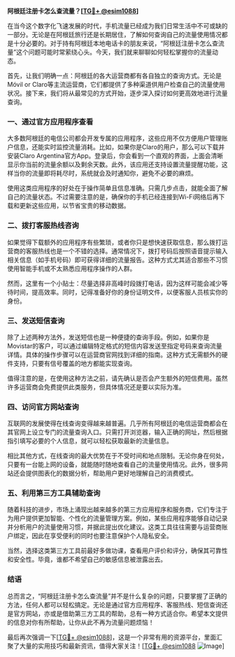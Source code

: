 **阿根廷注册卡怎么查流量？[[TG💪+ @esim1088](https://t.me/s/esim1088)]**

在当今这个数字化飞速发展的时代，手机流量已经成为我们日常生活中不可或缺的一部分。无论是在阿根廷旅行还是长期居住，了解如何查询自己的流量使用情况都是十分必要的。对于持有阿根廷本地电话卡的朋友来说，“阿根廷注册卡怎么查流量”这个问题可能时常萦绕心头。今天，我们就来聊聊如何轻松掌握你的流量动态。

首先，让我们明确一点：阿根廷的各大运营商都有各自独立的查询方式。无论是Móvil or Claro等主流运营商，它们都提供了多种渠道供用户检查自己的流量使用状况。接下来，我们将从最常见的方式开始，逐步深入探讨如何更高效地进行流量查询。

### **一、通过官方应用程序查看**

大多数阿根廷的电信公司都会开发专属的应用程序，这些应用不仅方便用户管理账户信息，还能实时监控流量消耗。比如，如果你是Claro的用户，那么可以下载并安装Claro Argentina官方App。登录后，你会看到一个直观的界面，上面会清晰显示你当前的流量余额以及剩余天数。此外，该应用还支持设置流量提醒功能，这样当你的流量即将耗尽时，系统就会及时通知你，避免不必要的麻烦。

使用这类应用程序的好处在于操作简单且信息准确。只需几步点击，就能全面了解自己的流量状态。不过需要注意的是，确保你的手机已经连接到Wi-Fi网络后再下载和更新这些应用，以节省宝贵的移动数据。

### **二、拨打客服热线咨询**

如果觉得下载额外的应用程序有些繁琐，或者你只是想快速获取信息，那么拨打运营商的客服热线也是一个不错的选择。通常情况下，拨打号码后按照语音提示输入相关信息（如手机号码）即可获得详细的流量报告。这种方式尤其适合那些不习惯使用智能手机或不太熟悉应用程序操作的人群。

然而，这里有一个小贴士：尽量选择非高峰时段拨打电话，因为这样可能会减少等待时间，提高效率。同时，记得准备好你的身份证明文件，以便客服人员核实你的身份。

### **三、发送短信查询**

除了上述两种方法外，发送短信也是一种便捷的查询手段。例如，如果你是Movistar的客户，可以通过编辑特定格式的短信内容发送至指定号码来查询流量详情。具体的操作步骤可以在运营商官网找到详细的指南。这种方式无需额外的硬件支持，只要有信号覆盖的地方都能实现查询。

值得注意的是，在使用这种方法之前，请先确认是否会产生额外的短信费用。虽然许多运营商会免费提供此类服务，但具体情况还是要以实际为准。

### **四、访问官方网站查询**

互联网的发展使得在线查询变得越来越普遍。几乎所有阿根廷的电信运营商都会在其官网上设立专门的流量查询入口。只需打开浏览器，输入正确的网址，然后根据指引填写必要的个人信息，就可以轻松获取最新的流量信息。

相比其他方式，在线查询的最大优势在于不受时间和地点限制。无论你身在何处，只要有一台能上网的设备，就能随时随地查看自己的流量使用情况。此外，很多网站还会提供图表化的数据分析，帮助用户更好地理解自己的消费模式。

### **五、利用第三方工具辅助查询**

随着科技的进步，市场上涌现出越来越多的第三方应用程序和服务商，它们专注于为用户提供更加智能、个性化的流量管理方案。例如，某些应用程序能够自动记录并分析用户的流量使用习惯，并据此提出优化建议。这类工具往往需要与运营商账户绑定，因此在享受便利的同时也要注意保护个人隐私安全。

当然，选择这类第三方工具前最好多做功课，查看用户评价和评分，确保其可靠性和安全性。毕竟，谁都不希望自己的敏感信息被泄露出去。

### **结语**

总而言之，“阿根廷注册卡怎么查流量”并不是什么复杂的问题，只要掌握了正确的方法，任何人都可以轻松搞定。无论是通过官方应用程序、客服热线、短信查询还是官方网站，亦或是借助第三方工具的帮助，总有一种方式适合你。希望本文提供的信息对你有所帮助，让你从此不再为流量问题烦恼！

最后再次强调一下[[TG💪+ @esim1088](https://t.me/s/esim1088)]，这是一个非常有用的资源平台，里面汇聚了大量的实用技巧和最新资讯，值得大家关注！[[TG💪+ @esim1088](https://t.me/s/esim1088) ![Image](https://i.postimg.cc/4NQfJmqS/Snipaste-2025-05-13-00-14-12.png)]